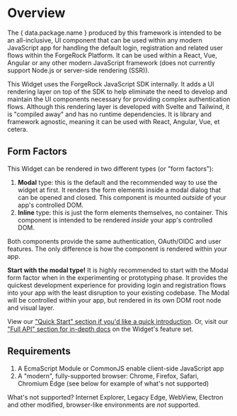 <script>
  // import Image from '../../image.svelte';

  export let data;
</script>

# Overview

The { data.package.name } produced by this framework is intended to be an all-inclusive, UI component that can be used within any modern JavaScript app for handling the default login, registration and related user flows within the ForgeRock Platform. It can be used within a React, Vue, Angular or any other modern JavaScript framework (does not currently support Node.js or server-side rendering (SSR)).

This Widget uses the ForgeRock JavaScript SDK internally. It adds a UI rendering layer on top of the SDK to help eliminate the need to develop and maintain the UI components necessary for providing complex authentication flows. Although this rendering layer is developed with Svelte and Tailwind, it is "compiled away" and has no runtime dependencies. It is library and framework agnostic, meaning it can be used with React, Angular, Vue, et cetera.

## Form Factors

This Widget can be rendered in two different types (or "form factors"):

1. **Modal** type: this is the default and the recommended way to use the widget at first. It renders the form elements inside a modal dialog that can be opened and closed. This component is mounted _outside_ of your app's controlled DOM.
2. **Inline** type: this is just the form elements themselves, no container. This component is intended to be rendered _inside_ your app's controlled DOM.

Both components provide the same authentication, OAuth/OIDC and user features. The only difference is how the component is rendered within your app.

**Start with the modal type!** It is highly recommended to start with the Modal form factor when in the experimenting or prototyping phase. It provides the quickest development experience for providing login and registration flows into your app with the least disruption to your existing codebase. The Modal will be controlled within your app, but rendered in its own DOM root node and visual layer.

View our ["Quick Start" section if you'd like a quick introduction](/docs/widget/quick-start). Or, visit our ["Full API" section for in-depth docs](/docs/widget/full-api) on the Widget's feature set.

## Requirements

1. A EcmaScript Module or CommonJS enable client-side JavaScript app
2. A "modern", fully-supported browser: Chrome, Firefox, Safari, Chromium Edge (see below for example of what's not supported)

What's not supported? Internet Explorer, Legacy Edge, WebView, Electron and other modified, browser-like environments are _not_ supported.

